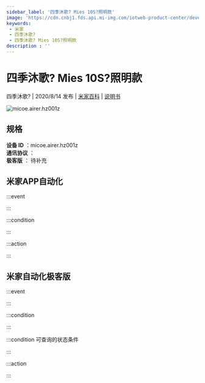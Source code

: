 ```yaml
---
sidebar_label: '四季沐歌? Mies 10S?照明款'
image: 'https://cdn.cnbj1.fds.api.mi-img.com/iotweb-product-center/developer_1585104425385KZ530Ipm.png?GalaxyAccessKeyId=AKVGLQWBOVIRQ3XLEW&Expires=9223372036854775807&Signature=jK1LX7TweERileKctwEpBEFJepA='
keywords: 
 - 米家
 - 四季沐歌?
 - 四季沐歌? Mies 10S?照明款
description : ''
---
```

# 四季沐歌? Mies 10S?照明款

四季沐歌? | 2020/8/14 发布 | [米家百科](https://home.mi.com/webapp/content/baike/product/index.html?model=micoe.airer.hz001z) | [说明书](https://home.mi.com/views/introduction.html?model=micoe.airer.hz001z&region=cn)

![micoe.airer.hz001z](https://cdn.cnbj1.fds.api.mi-img.com/iotweb-product-center/developer_1585104425385KZ530Ipm.png?GalaxyAccessKeyId=AKVGLQWBOVIRQ3XLEW&Expires=9223372036854775807&Signature=jK1LX7TweERileKctwEpBEFJepA=)

## 规格  
> 
**设备 ID** ：micoe.airer.hz001z  
**通讯协议** ：  
**极客版**  ： 待补充 


## 米家APP自动化  

:::event  

:::

:::condition  

:::

:::action   

:::

## 米家自动化极客版  

:::event  

:::

:::condition  

:::

:::condition 可查询的状态条件  

:::

:::action  

:::

        
